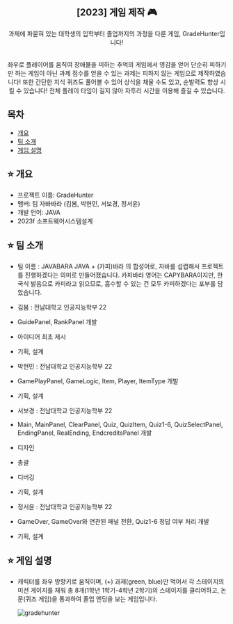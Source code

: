 <div align="center">
<h2>[2023] 게임 제작 🎮</h2>
과제에 파묻혀 있는 대학생의 입학부터 졸업까지의 과정을 다룬 게임, GradeHunter입니다!

  
<br> 좌우로 플레이어를 움직여 장애물을 피하는 추억의 게임에서 영감을 얻어 
단순히 피하기만 하는 게임이 아닌 과제 점수를 얻을 수 있는 과제는 
피하지 않는 게임으로 제작하였습니다! 또한 간단한 지식 퀴즈도 풀어볼 수 있어 상식을 채울 수도 있고,
순발력도 향상 시킬 수 있습니다! 전체 플레이 타임이 길지 않아 자투리 시간을 이용해 즐길 수 있습니다.
</div>

## 목차
  - [개요](#개요)
  - [팀 소개](#팀-소개)
  - [게임 설명](#게임-설명)


## ⭐️ 개요
- 프로젝트 이름: GradeHunter
- 멤버: 팀 자바바라 (김봄, 박현민, 서보경, 정서윤)
- 개발 언어: JAVA
- 2023f 소프트웨어시스템설계

## ⭐️ 팀 소개
- 팀 이름 : JAVABARA
  JAVA + (카피)바라 의 합성어로, 자바를 섭렵해서 프로젝트를 진행하겠다는 의미로 만들어졌습니다.
  카피바라 영어는 CAPYBARA이지만, 한국식 발음으로 카피라고 읽으므로, 흡수할 수 있는 건 모두
  카피하겠다는 포부를 담았습니다.

- 김봄 : 전남대학교 인공지능학부 22
- GuidePanel, RankPanel 개발
- 아이디어 최초 제시
- 기획, 설계

- 박현민 : 전남대학교 인공지능학부 22
- GamePlayPanel, GameLogic, Item, Player, ItemType 개발
- 기획, 설계

- 서보경 : 전남대학교 인공지능학부 22
- Main, MainPanel, ClearPanel, Quiz, QuizItem, Quiz1-6, QuizSelectPanel, EndingPanel, RealEnding, EndcreditsPanel 개발
- 디자인
- 총괄
- 디버깅
- 기획, 설계

- 정서윤 : 전남대학교 인공지능학부 22
- GameOver, GameOver와 연관된 패널 전환, Quiz1-6 정답 여부 처리 개발
- 기획, 설계

## ⭐️ 게임 설명
- 캐릭터를 좌우 방향키로 움직이며, (+) 과제(green, blue)만 먹어서 각 스테이지의 미션 게이지를 채워
  총 8개(1학년 1학기-4학년 2학기)의 스테이지를 클리어하고, 논문(퀴즈 게임)을 통과하여 졸업 엔딩을 보는 게임입니다.

  ![gradehunter](https://github.com/BK-Seren/GradeHunter/assets/106124616/ff4d71ca-afb7-4c38-8ecf-4b6915f012e2)


  
  
